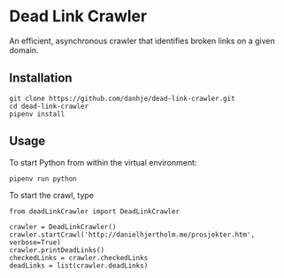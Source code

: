 # Dead Link Crawler
An efficient, asynchronous crawler that identifies broken links on a given domain.

## Installation
```
git clone https://github.com/danhje/dead-link-crawler.git
cd dead-link-crawler
pipenv install
```

## Usage
To start Python from within the virtual environment:
```
pipenv run python

```
To start the crawl, type
```
from deadLinkCrawler import DeadLinkCrawler

crawler = DeadLinkCrawler()
crawler.startCrawl('http://danielhjertholm.me/prosjekter.htm', verbose=True)
crawler.printDeadLinks()
checkedLinks = crawler.checkedLinks
deadLinks = list(crawler.deadLinks)
```

